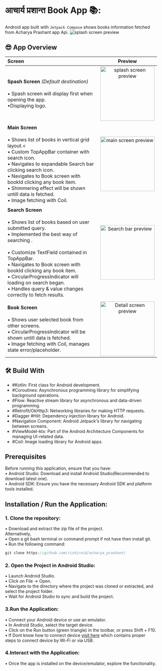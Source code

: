 # आचार्य प्रशान्त Book App 📚:
Android app built with `Jetpack Compose` shows books information fetched from Acharya Prashant app Api.
<img src="assets/thumbnail.gif" alt="splash screen preview"/>

## 😎 App Overview


| Screen | Preview |
| :----- | :------:|
|  **Spash Screen** _(Default destination)_<br><br> • Spash screen will display first when opening the app.<br> •Displaying logo. | <img src="assets/splash_screen_gif.gif" alt="splash screen preview" width="180" /> |
|        |
|  **Main Screen**<br><br> • Shows list of books in vertical grid layout.<<br> • Custom TopAppBar container with search icon.<br> • Navigates to expandable Search bar clicking search icon.<br> • Navigates to Book screen with bookId clicking any book item.<br> • Shimmering effect will be shown untill data is fetched.<br> • Image fetching with Coil. | <img src="assets/main_screen_gif.gif" alt="main screen preview" width="180" /> |
|        |                                                                              |
| **Search Screen**<br><br> • Shows list of books based on user submitted query.<br> • Implemented the best way of searching .<br> <br> • Customize TextField contained in TopAppBar.<br> • Navigates to Book screen with bookId clicking any book item.<br> • CircularProgressIndicator will loading on search began.<br> • Handles query & value changes correctly to fetch results. | <img src="assets/search_bar_gif.gif" alt="Search bar preview" width="180" /> |
|        |                                                                                  |
| **Book Screen**<br><br> • Shows user selected book from other screens.<br> • CircularProgressIndicator will be shown untill data is fetched.<br> • Image fetching with Coil, manages state error/placeholder. | <img src="assets/book_screen_gif.gif" alt="Detail screen preview" width="180" /> |

## 🛠 Build With
- #Kotlin: First class for Android development.
- #Coroutines: Asynchronous programming library for simplifying background operations.
- #Flow: Reactive stream library for asynchronous and data-driven programming.
- #Retrofit/OkHttp3: Networking libraries for making HTTP requests.
- #Dagger #Hilt: Dependency injection library for Android.
- #Navigation Component: Android Jetpack's library for navigating between screens.
- #ViewModel-ktx: Part of the Android Architecture Components for managing UI-related data.
- #Coil: Image loading library for Android apps.
  
## Prerequisites
Before running this application, ensure that you have:
<br> •	Android Studio: Download and install Android Studio(Recommended to download latest one).
<br> •	Android SDK: Ensure you have the necessary Android SDK and platform tools installed.

## Installation / Run the Application:
### 1.	Clone the repository:
•  Download and extract the zip file of the project.
<br> 	Alternatively,
<br> • 	Open a git bash terminal or command prompt if not have then install git.
<br> •	Run the following command:
```kotlin
git clone https://github.com/rishiroid/acharya_prashant/
```
### 2.	Open the Project in Android Studio:
•	Launch Android Studio.
<br> •	Click on File -> Open.
<br> •	Navigate to the directory where the project was cloned or extracted, and select the project folder.
<br> •	Wait for Android Studio to sync and build the project.

### 3.Run the Application:
 • Connect your Android device or use an emulator.
<br> • In Android Studio, select the target device.
<br> • Click on the Run button (green triangle) in the toolbar, or press Shift + F10.
<br> • If Dont know how to connect device [visit here](https://developer.android.com/studio/run/device) which contains proper steps to connect device by Wi-Fi or via USB.

### 4.Interact with the Application:
•	Once the app is installed on the device/emulator, explore the functionality.



